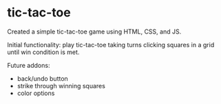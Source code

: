 # tic-tac-toe

Created a simple tic-tac-toe game using HTML, CSS, and JS.

Initial functionality: play tic-tac-toe taking turns clicking squares in a grid until win condition is met.

Future addons:

- back/undo button
- strike through winning squares
- color options
